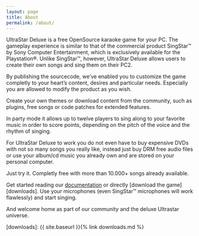 ```yaml
---
layout: page
title: About
permalink: /about/
---
```


UltraStar Deluxe is a free OpenSource karaoke game for your PC. The gameplay experience is similar to
that of the commercial product SingStar™ by Sony Computer Entertainment, which is exclusively available
for the Playstation®. Unlike SingStar™, however, UltraStar Deluxe allows users to create their own songs
and sing them on their PC2.

By publishing the sourcecode, we’ve enabled you to customize the game completly to your heart’s content,
desires and particular needs. Especially you are allowed to modify the product as you wish.

Create your own themes or download content from the community, such as plugins, free songs or code patches
for extended features.

In party mode it allows up to twelve players to sing along to your favorite music in order to score points,
depending on the pitch of the voice and the rhythm of singing.

For UltraStar Deluxe to work you do not even have to buy expensive DVDs with not so many songs you really like,
instead just buy DRM free audio files or use your album/cd music you already own and are stored on your personal computer.

Just try it. Completly free with more than 10.000+ songs already available.

Get started reading our [documentation][readme] or directly [download the game][downloads].
Use your microphones (even SingStar™ microphones will work flawlessly) and start singing.

And welcome home as part of our community and the deluxe Ultrastar universe.

[readme]: https://github.com/UltraStar-Deluxe/USDX/blob/master/README.md
[downloads]: {{ site.baseurl }}{% link downloads.md %}
